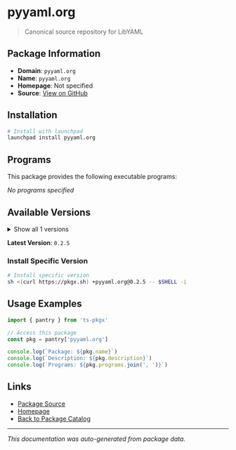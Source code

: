 # pyyaml.org

> Canonical source repository for LibYAML

## Package Information

- **Domain**: `pyyaml.org`
- **Name**: `pyyaml.org`
- **Homepage**: Not specified
- **Source**: [View on GitHub](https://github.com/pkgxdev/pantry/tree/main/projects/pyyaml.org/package.yml)

## Installation

```bash
# Install with launchpad
launchpad install pyyaml.org
```

## Programs

This package provides the following executable programs:

*No programs specified*

## Available Versions

<details>
<summary>Show all 1 versions</summary>

- `0.2.5`

</details>

**Latest Version**: `0.2.5`

### Install Specific Version

```bash
# Install specific version
sh <(curl https://pkgx.sh) +pyyaml.org@0.2.5 -- $SHELL -i
```

## Usage Examples

```typescript
import { pantry } from 'ts-pkgx'

// Access this package
const pkg = pantry['pyyaml.org']

console.log(`Package: ${pkg.name}`)
console.log(`Description: ${pkg.description}`)
console.log(`Programs: ${pkg.programs.join(', ')}`)
```

## Links

- [Package Source](https://github.com/pkgxdev/pantry/tree/main/projects/pyyaml.org/package.yml)
- [Homepage](#)
- [Back to Package Catalog](../../package-catalog.md)

---

*This documentation was auto-generated from package data.*
